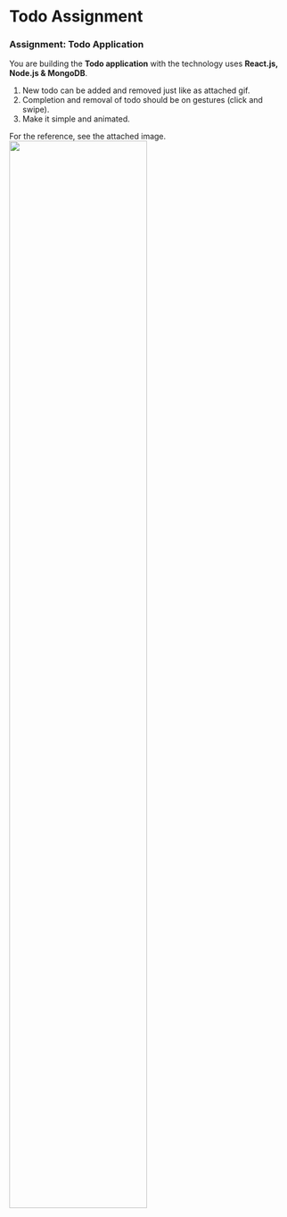# Todo Assignment

### Assignment: Todo Application

You are building the **Todo application** with the technology uses **React.js, Node.js & MongoDB**.

1. New todo can be added and removed just like as attached gif.
2. Completion and removal of todo should be on gestures (click and swipe).
3. Make it simple and animated.

For the reference, see the attached image. 
<br>
<img src="todo.gif" width="70%" />
